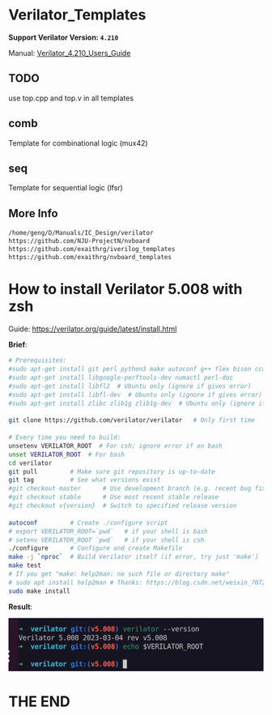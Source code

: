 # Verilator_Templates

**Support Verilator Version: `4.210`**

Manual: [Verilator_4.210_Users_Guide](https://github.com/exaithrg/Verilator_4.210_Users_Guide)

## TODO
use top.cpp and top.v in all templates

## comb

Template for combinational logic (mux42)

## seq

Template for sequential logic (lfsr)

## More Info

```
/home/geng/D/Manuals/IC_Design/verilator
https://github.com/NJU-ProjectN/nvboard
https://github.com/exaithrg/iverilog_templates
https://github.com/exaithrg/nvboard_templates
```



# How to install Verilator 5.008 with zsh

Guide: https://verilator.org/guide/latest/install.html

**Brief**:

```sh
# Prerequisites:
#sudo apt-get install git perl python3 make autoconf g++ flex bison ccache
#sudo apt-get install libgoogle-perftools-dev numactl perl-doc
#sudo apt-get install libfl2  # Ubuntu only (ignore if gives error)
#sudo apt-get install libfl-dev  # Ubuntu only (ignore if gives error)
#sudo apt-get install zlibc zlib1g zlib1g-dev  # Ubuntu only (ignore if gives error)

git clone https://github.com/verilator/verilator   # Only first time

# Every time you need to build:
unsetenv VERILATOR_ROOT  # For csh; ignore error if on bash
unset VERILATOR_ROOT  # For bash
cd verilator
git pull         # Make sure git repository is up-to-date
git tag          # See what versions exist
#git checkout master      # Use development branch (e.g. recent bug fixes)
#git checkout stable      # Use most recent stable release
#git checkout v{version}  # Switch to specified release version

autoconf         # Create ./configure script
# export VERILATOR_ROOT=`pwd`   # if your shell is bash
# setenv VERILATOR_ROOT `pwd`   # if your shell is csh
./configure      # Configure and create Makefile
make -j `nproc`  # Build Verilator itself (if error, try just 'make')
make test
# If you get "make: help2man: no such file or directory make"
# sudo apt install help2man # Thanks: https://blog.csdn.net/weixin_70720143/article/details/129652016
sudo make install
```

**Result**:

![image-20230427143651652](readme.assets/image-20230427143651652.png)

# THE END
